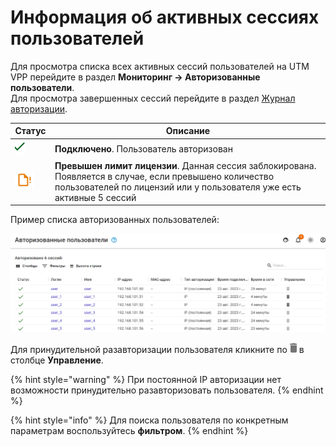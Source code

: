 # Информация об активных сессиях пользователей

Для просмотра списка всех активных сессий пользователей на UTM VPP перейдите в раздел **Мониторинг -> Авторизованные пользователи**.\
Для просмотра завершенных сессий перейдите в раздел [Журнал авторизации](broken-reference).

<table><thead><tr><th width="50">Статус</th><th>Описание</th></tr></thead><tbody><tr><td><img src="../../.gitbook/assets/icon-autho-user.png" alt=""></td><td><strong>Подключено</strong>. Пользователь авторизован</td></tr><tr><td><img src="../../.gitbook/assets/icon-autho-user2.png" alt=""></td><td><strong>Превышен лимит лицензии</strong>. Данная сессия заблокирована. Появляется в случае, если превышено количество пользователей по лицензий или у пользователя уже есть активные 5 сессий</td></tr></tbody></table>

Пример списка авторизованных пользователей:

![](../../.gitbook/assets/authorization-info1.png)

Для принудительной разавторизации пользователя кликните по ![](../../.gitbook/assets/icon-deauth-user.png) в столбце **Управление**.

{% hint style="warning" %}
При постоянной IP авторизации нет возможности принудительно разавторизовать пользователя.
{% endhint %}

{% hint style="info" %}
Для поиска пользователя по конкретным параметрам воспользуйтесь **фильтром**.
{% endhint %}
